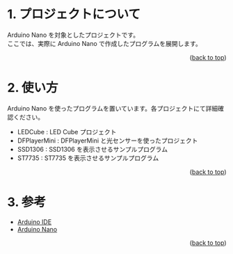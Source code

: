 <a name="readme-top"></a>

<!-- ABOUT THE PROJECT -->

# 1. プロジェクトについて

Arduino Nano を対象としたプロジェクトです。  
ここでは、実際に Arduino Nano で作成したプログラムを展開します。

<p align="right">(<a href="#readme-top">back to top</a>)</p>

<!-- USAGE EXAMPLES -->

# 2. 使い方

Arduino Nano を使ったプログラムを置いています。各プロジェクトにて詳細確認ください。

- LEDCube : LED Cube プロジェクト
- DFPlayerMini : DFPlayerMini と光センサーを使ったプロジェクト
- SSD1306 : SSD1306 を表示させるサンプルプログラム
- ST7735 : ST7735 を表示させるサンプルプログラム

<p align="right">(<a href="#readme-top">back to top</a>)</p>

# 3. 参考

- [Arduino IDE](https://www.arduino.cc/en/software)
- [Arduino Nano](https://store-usa.arduino.cc/products/arduino-nano/)

<p align="right">(<a href="#readme-top">back to top</a>)</p>
